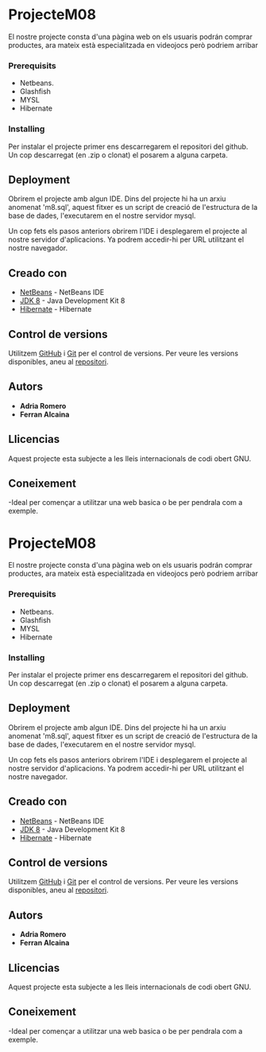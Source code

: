 # ProjecteM08

El nostre projecte consta d'una pàgina web on els usuaris podrán comprar productes, ara mateix està especialitzada en videojocs però podriem arribar 

### Prerequisits

- Netbeans.
- Glashfish
- MYSL
- Hibernate

### Installing

Per instalar el projecte primer ens descarregarem el repositori del github. Un cop descarregat (en .zip o clonat) el posarem a alguna carpeta.

## Deployment

Obrirem el projecte amb algun IDE. 
Dins del projecte hi ha un arxiu anomenat 'm8.sql', aquest fitxer es un script de creació de l'estructura de la base de dades, l'executarem en el nostre servidor mysql.

Un cop fets els pasos anteriors obrirem l'IDE i desplegarem el projecte al nostre servidor d'aplicacions. Ya podrem accedir-hi per URL utilitzant el nostre navegador.

## Creado con

* [NetBeans](https://netbeans.org/) - NetBeans IDE
* [JDK 8](http://www.oracle.com/technetwork/java/javase/downloads/jdk8-downloads-2133151.html) - Java Development Kit 8
* [Hibernate](http://hibernate.org/) - Hibernate

## Control de versions

Utilitzem [GitHub](https://github.com) i [Git](https://git-scm.com/) per el control de versions. Per veure les versions disponibles, aneu al [repositori](https://github.com/ProjecteM08). 

## Autors

* **Adria Romero** 
*  **Ferran Alcaina** 
## Llicencias

Aquest projecte esta subjecte a les lleis internacionals de codi obert GNU.

## Coneixement

-Ideal per començar a utilitzar una web basica o be per pendrala com a exemple.


# ProjecteM08

El nostre projecte consta d'una pàgina web on els usuaris podrán comprar productes, ara mateix està especialitzada en videojocs però podriem arribar 

### Prerequisits

- Netbeans.
- Glashfish
- MYSL
- Hibernate

### Installing

Per instalar el projecte primer ens descarregarem el repositori del github. Un cop descarregat (en .zip o clonat) el posarem a alguna carpeta.

## Deployment

Obrirem el projecte amb algun IDE. 
Dins del projecte hi ha un arxiu anomenat 'm8.sql', aquest fitxer es un script de creació de l'estructura de la base de dades, l'executarem en el nostre servidor mysql.

Un cop fets els pasos anteriors obrirem l'IDE i desplegarem el projecte al nostre servidor d'aplicacions. Ya podrem accedir-hi per URL utilitzant el nostre navegador.

## Creado con

* [NetBeans](https://netbeans.org/) - NetBeans IDE
* [JDK 8](http://www.oracle.com/technetwork/java/javase/downloads/jdk8-downloads-2133151.html) - Java Development Kit 8
* [Hibernate](http://hibernate.org/) - Hibernate

## Control de versions

Utilitzem [GitHub](https://github.com) i [Git](https://git-scm.com/) per el control de versions. Per veure les versions disponibles, aneu al [repositori](https://github.com/ProjecteM08). 

## Autors

* **Adria Romero** 
*  **Ferran Alcaina** 
## Llicencias

Aquest projecte esta subjecte a les lleis internacionals de codi obert GNU.

## Coneixement

-Ideal per començar a utilitzar una web basica o be per pendrala com a exemple.


